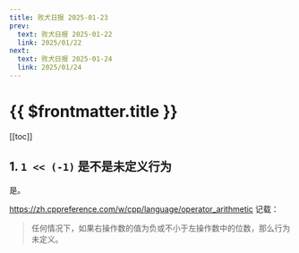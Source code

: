 ```yaml
---
title: 败犬日报 2025-01-23
prev:
  text: 败犬日报 2025-01-22
  link: 2025/01/22
next:
  text: 败犬日报 2025-01-24
  link: 2025/01/24
---
```


# {{ $frontmatter.title }}

[[toc]]

## 1. `1 << (-1)` 是不是未定义行为

是。

<https://zh.cppreference.com/w/cpp/language/operator_arithmetic> 记载：

> 任何情况下，如果右操作数的值为负或不小于左操作数中的位数，那么行为未定义。
